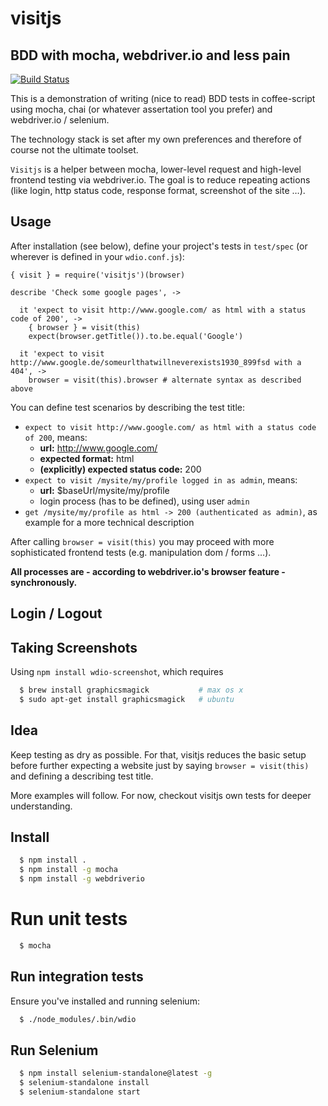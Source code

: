 # visitjs
## BDD with mocha, webdriver.io and less pain

[![Build Status](https://api.travis-ci.org/pstaender/visitjs.png)](https://travis-ci.org/pstaender/visitjs)

This is a demonstration of writing (nice to read) BDD tests in coffee-script using mocha, chai (or whatever assertation tool you prefer) and webdriver.io / selenium.

The technology stack is set after my own preferences and therefore of course not the ultimate toolset.

`Visitjs` is a helper between mocha, lower-level request and high-level frontend testing via webdriver.io. The goal is to reduce repeating  actions (like login, http status code, response format, screenshot of the site …).

## Usage

After installation (see below), define your project's tests in `test/spec` (or wherever is defined in your `wdio.conf.js`):

```coffee-script
{ visit } = require('visitjs')(browser)

describe 'Check some google pages', ->

  it 'expect to visit http://www.google.com/ as html with a status code of 200', ->
    { browser } = visit(this)
    expect(browser.getTitle()).to.be.equal('Google')

  it 'expect to visit http://www.google.de/someurlthatwillneverexists1930_899fsd with a 404', ->
    browser = visit(this).browser # alternate syntax as described above

```

You can define test scenarios by describing the test title:

  * `expect to visit http://www.google.com/ as html with a status code of 200`, means:
    - **url:** http://www.google.com/
    - **expected format:** html
    - **(explicitly) expected status code:** 200
  * `expect to visit /mysite/my/profile logged in as admin`, means:
    - **url:** $baseUrl/mysite/my/profile
    - login process (has to be defined), using user `admin`
  * `get /mysite/my/profile as html -> 200 (authenticated as admin)`, as example for a more technical description

After calling `browser = visit(this)` you may proceed with more sophisticated frontend tests (e.g. manipulation dom / forms …).

**All processes are - according to webdriver.io's browser feature - synchronously.**

## Login / Logout

## Taking Screenshots

Using `npm install wdio-screenshot`, which requires

```sh
  $ brew install graphicsmagick           # max os x
  $ sudo apt-get install graphicsmagick   # ubuntu
```

## Idea

Keep testing as dry as possible. For that, visitjs reduces the basic setup before further expecting a website just by saying `browser = visit(this)` and defining a describing test title.

More examples will follow. For now, checkout visitjs own tests for deeper understanding.

## Install

```sh
  $ npm install .
  $ npm install -g mocha
  $ npm install -g webdriverio
```

# Run unit tests

```sh
  $ mocha
```

## Run integration tests

Ensure you've installed and running selenium:

```sh
  $ ./node_modules/.bin/wdio
```

## Run Selenium

```sh
  $ npm install selenium-standalone@latest -g
  $ selenium-standalone install
  $ selenium-standalone start
```
